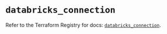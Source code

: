 # `databricks_connection`

Refer to the Terraform Registry for docs: [`databricks_connection`](https://registry.terraform.io/providers/databricks/databricks/1.69.0/docs/resources/connection).
